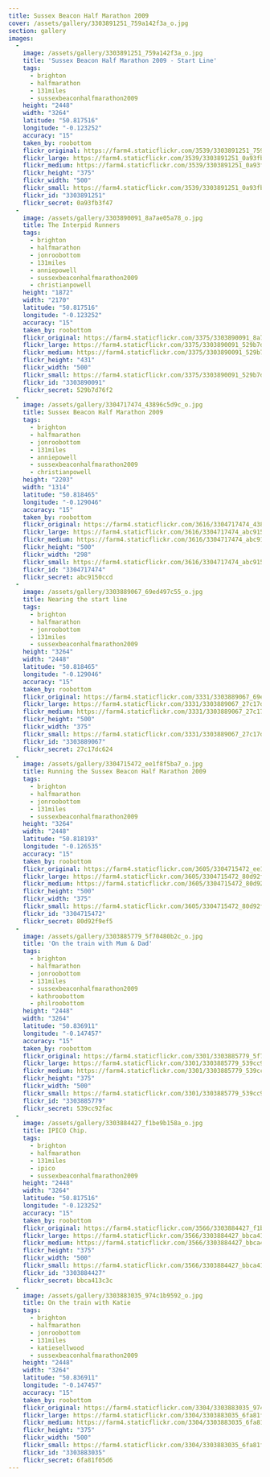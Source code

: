 ```yaml
---
title: Sussex Beacon Half Marathon 2009
cover: /assets/gallery/3303891251_759a142f3a_o.jpg
section: gallery
images:
  - 
    image: /assets/gallery/3303891251_759a142f3a_o.jpg
    title: 'Sussex Beacon Half Marathon 2009 - Start Line'
    tags:
      - brighton
      - halfmarathon
      - 131miles
      - sussexbeaconhalfmarathon2009
    height: "2448"
    width: "3264"
    latitude: "50.817516"
    longitude: "-0.123252"
    accuracy: "15"
    taken_by: roobottom
    flickr_original: https://farm4.staticflickr.com/3539/3303891251_759a142f3a_o.jpg
    flickr_large: https://farm4.staticflickr.com/3539/3303891251_0a93fb3f47_b.jpg
    flickr_medium: https://farm4.staticflickr.com/3539/3303891251_0a93fb3f47.jpg
    flickr_height: "375"
    flickr_width: "500"
    flickr_small: https://farm4.staticflickr.com/3539/3303891251_0a93fb3f47_m.jpg
    flickr_id: "3303891251"
    flickr_secret: 0a93fb3f47
  - 
    image: /assets/gallery/3303890091_8a7ae05a78_o.jpg
    title: The Interpid Runners
    tags:
      - brighton
      - halfmarathon
      - jonroobottom
      - 131miles
      - anniepowell
      - sussexbeaconhalfmarathon2009
      - christianpowell
    height: "1872"
    width: "2170"
    latitude: "50.817516"
    longitude: "-0.123252"
    accuracy: "15"
    taken_by: roobottom
    flickr_original: https://farm4.staticflickr.com/3375/3303890091_8a7ae05a78_o.jpg
    flickr_large: https://farm4.staticflickr.com/3375/3303890091_529b7d76f2_b.jpg
    flickr_medium: https://farm4.staticflickr.com/3375/3303890091_529b7d76f2.jpg
    flickr_height: "431"
    flickr_width: "500"
    flickr_small: https://farm4.staticflickr.com/3375/3303890091_529b7d76f2_m.jpg
    flickr_id: "3303890091"
    flickr_secret: 529b7d76f2
  - 
    image: /assets/gallery/3304717474_43896c5d9c_o.jpg
    title: Sussex Beacon Half Marathon 2009
    tags:
      - brighton
      - halfmarathon
      - jonroobottom
      - 131miles
      - anniepowell
      - sussexbeaconhalfmarathon2009
      - christianpowell
    height: "2203"
    width: "1314"
    latitude: "50.818465"
    longitude: "-0.129046"
    accuracy: "15"
    taken_by: roobottom
    flickr_original: https://farm4.staticflickr.com/3616/3304717474_43896c5d9c_o.jpg
    flickr_large: https://farm4.staticflickr.com/3616/3304717474_abc9150ccd_b.jpg
    flickr_medium: https://farm4.staticflickr.com/3616/3304717474_abc9150ccd.jpg
    flickr_height: "500"
    flickr_width: "298"
    flickr_small: https://farm4.staticflickr.com/3616/3304717474_abc9150ccd_m.jpg
    flickr_id: "3304717474"
    flickr_secret: abc9150ccd
  - 
    image: /assets/gallery/3303889067_69ed497c55_o.jpg
    title: Nearing the start line
    tags:
      - brighton
      - halfmarathon
      - jonroobottom
      - 131miles
      - sussexbeaconhalfmarathon2009
    height: "3264"
    width: "2448"
    latitude: "50.818465"
    longitude: "-0.129046"
    accuracy: "15"
    taken_by: roobottom
    flickr_original: https://farm4.staticflickr.com/3331/3303889067_69ed497c55_o.jpg
    flickr_large: https://farm4.staticflickr.com/3331/3303889067_27c17dc624_b.jpg
    flickr_medium: https://farm4.staticflickr.com/3331/3303889067_27c17dc624.jpg
    flickr_height: "500"
    flickr_width: "375"
    flickr_small: https://farm4.staticflickr.com/3331/3303889067_27c17dc624_m.jpg
    flickr_id: "3303889067"
    flickr_secret: 27c17dc624
  - 
    image: /assets/gallery/3304715472_ee1f8f5ba7_o.jpg
    title: Running the Sussex Beacon Half Marathon 2009
    tags:
      - brighton
      - halfmarathon
      - jonroobottom
      - 131miles
      - sussexbeaconhalfmarathon2009
    height: "3264"
    width: "2448"
    latitude: "50.818193"
    longitude: "-0.126535"
    accuracy: "15"
    taken_by: roobottom
    flickr_original: https://farm4.staticflickr.com/3605/3304715472_ee1f8f5ba7_o.jpg
    flickr_large: https://farm4.staticflickr.com/3605/3304715472_80d92f9ef5_b.jpg
    flickr_medium: https://farm4.staticflickr.com/3605/3304715472_80d92f9ef5.jpg
    flickr_height: "500"
    flickr_width: "375"
    flickr_small: https://farm4.staticflickr.com/3605/3304715472_80d92f9ef5_m.jpg
    flickr_id: "3304715472"
    flickr_secret: 80d92f9ef5
  - 
    image: /assets/gallery/3303885779_5f70480b2c_o.jpg
    title: 'On the train with Mum & Dad'
    tags:
      - brighton
      - halfmarathon
      - jonroobottom
      - 131miles
      - sussexbeaconhalfmarathon2009
      - kathroobottom
      - philroobottom
    height: "2448"
    width: "3264"
    latitude: "50.836911"
    longitude: "-0.147457"
    accuracy: "15"
    taken_by: roobottom
    flickr_original: https://farm4.staticflickr.com/3301/3303885779_5f70480b2c_o.jpg
    flickr_large: https://farm4.staticflickr.com/3301/3303885779_539cc92fac_b.jpg
    flickr_medium: https://farm4.staticflickr.com/3301/3303885779_539cc92fac.jpg
    flickr_height: "375"
    flickr_width: "500"
    flickr_small: https://farm4.staticflickr.com/3301/3303885779_539cc92fac_m.jpg
    flickr_id: "3303885779"
    flickr_secret: 539cc92fac
  - 
    image: /assets/gallery/3303884427_f1be9b158a_o.jpg
    title: IPICO Chip.
    tags:
      - brighton
      - halfmarathon
      - 131miles
      - ipico
      - sussexbeaconhalfmarathon2009
    height: "2448"
    width: "3264"
    latitude: "50.817516"
    longitude: "-0.123252"
    accuracy: "15"
    taken_by: roobottom
    flickr_original: https://farm4.staticflickr.com/3566/3303884427_f1be9b158a_o.jpg
    flickr_large: https://farm4.staticflickr.com/3566/3303884427_bbca413c3c_b.jpg
    flickr_medium: https://farm4.staticflickr.com/3566/3303884427_bbca413c3c.jpg
    flickr_height: "375"
    flickr_width: "500"
    flickr_small: https://farm4.staticflickr.com/3566/3303884427_bbca413c3c_m.jpg
    flickr_id: "3303884427"
    flickr_secret: bbca413c3c
  - 
    image: /assets/gallery/3303883035_974c1b9592_o.jpg
    title: On the train with Katie
    tags:
      - brighton
      - halfmarathon
      - jonroobottom
      - 131miles
      - katiesellwood
      - sussexbeaconhalfmarathon2009
    height: "2448"
    width: "3264"
    latitude: "50.836911"
    longitude: "-0.147457"
    accuracy: "15"
    taken_by: roobottom
    flickr_original: https://farm4.staticflickr.com/3304/3303883035_974c1b9592_o.jpg
    flickr_large: https://farm4.staticflickr.com/3304/3303883035_6fa81f05d6_b.jpg
    flickr_medium: https://farm4.staticflickr.com/3304/3303883035_6fa81f05d6.jpg
    flickr_height: "375"
    flickr_width: "500"
    flickr_small: https://farm4.staticflickr.com/3304/3303883035_6fa81f05d6_m.jpg
    flickr_id: "3303883035"
    flickr_secret: 6fa81f05d6
---
```

